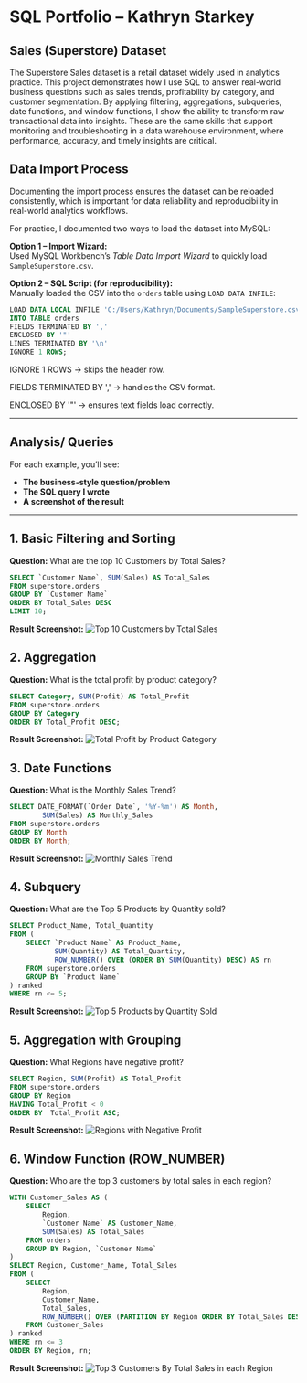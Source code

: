 # SQL Portfolio – Kathryn Starkey  
## Sales (Superstore) Dataset  

The Superstore Sales dataset is a retail dataset widely used in analytics practice. This project demonstrates how I use SQL to answer real-world business questions such as sales trends, profitability by category, and customer segmentation. By applying filtering, aggregations, subqueries, date functions, and window functions, I show the ability to transform raw transactional data into insights. These are the same skills that support monitoring and troubleshooting in a data warehouse environment, where performance, accuracy, and timely insights are critical.

## Data Import Process

Documenting the import process ensures the dataset can be reloaded consistently, 
which is important for data reliability and reproducibility in real-world analytics workflows.

For practice, I documented two ways to load the dataset into MySQL:

**Option 1 – Import Wizard:**  
Used MySQL Workbench’s *Table Data Import Wizard* to quickly load `SampleSuperstore.csv`.

**Option 2 – SQL Script (for reproducibility):**  
Manually loaded the CSV into the `orders` table using `LOAD DATA INFILE`:

```sql
LOAD DATA LOCAL INFILE 'C:/Users/Kathryn/Documents/SampleSuperstore.csv'
INTO TABLE orders
FIELDS TERMINATED BY ','
ENCLOSED BY '"'
LINES TERMINATED BY '\n'
IGNORE 1 ROWS;
```
IGNORE 1 ROWS → skips the header row.

FIELDS TERMINATED BY ',' → handles the CSV format.

ENCLOSED BY '"' → ensures text fields load correctly.

---
## Analysis/ Queries

For each example, you’ll see:

- **The business-style question/problem**  
- **The SQL query I wrote**  
- **A screenshot of the result**  

---

## 1. Basic Filtering and Sorting  

**Question:** What are the top 10 Customers by Total Sales?  
```sql
SELECT `Customer Name`, SUM(Sales) AS Total_Sales
FROM superstore.orders
GROUP BY `Customer Name`
ORDER BY Total_Sales DESC
LIMIT 10;
```

**Result Screenshot:**
![Top 10 Customers by Total Sales](results/top_sales_by_customer_ss.png)


## 2. Aggregation
   
**Question:** What is the total profit by product category?
```sql
SELECT Category, SUM(Profit) AS Total_Profit
FROM superstore.orders
GROUP BY Category
ORDER BY Total_Profit DESC;
```

**Result Screenshot:**
![Total Profit by Product Category](results/profit_by_category_ss.png)

## 3. Date Functions

**Question:** What is the Monthly Sales Trend?
```sql
SELECT DATE_FORMAT(`Order Date`, '%Y-%m') AS Month,
		SUM(Sales) AS Monthly_Sales
FROM superstore.orders
GROUP BY Month 
ORDER BY Month;
```
**Result Screenshot:**
![Monthly Sales Trend](results/monthly_sales_trends_ss.png)

## 4. Subquery
**Question:** What are the Top 5 Products by Quantity sold?
```sql
SELECT Product_Name, Total_Quantity
FROM (
    SELECT `Product Name` AS Product_Name,
           SUM(Quantity) AS Total_Quantity,
           ROW_NUMBER() OVER (ORDER BY SUM(Quantity) DESC) AS rn
    FROM superstore.orders
    GROUP BY `Product Name`
) ranked
WHERE rn <= 5;
```

**Result Screenshot:**
![Top 5 Products by Quantity Sold](results/top_5_products_by_quantity_sold_ss.png)

## 5. Aggregation with Grouping

**Question:** What Regions have negative profit?
```sql
SELECT Region, SUM(Profit) AS Total_Profit
FROM superstore.orders
GROUP BY Region
HAVING Total_Profit < 0
ORDER BY  Total_Profit ASC;
```

**Result Screenshot:**
![Regions with Negative Profit](results/regions_with_negative_profit_ss.png)

## 6. Window Function (ROW_NUMBER)

**Question:** Who are the top 3 customers by total sales in each region?
```sql
WITH Customer_Sales AS (
    SELECT 
        Region,
        `Customer Name` AS Customer_Name,
        SUM(Sales) AS Total_Sales
    FROM orders
    GROUP BY Region, `Customer Name`
)
SELECT Region, Customer_Name, Total_Sales
FROM (
    SELECT 
        Region,
        Customer_Name,
        Total_Sales,
        ROW_NUMBER() OVER (PARTITION BY Region ORDER BY Total_Sales DESC) AS rn
    FROM Customer_Sales
) ranked
WHERE rn <= 3
ORDER BY Region, rn;
```

**Result Screenshot:**
![Top 3 Customers By Total Sales in each Region](results/top_3_customers_by_total_sales_in_each_region_ss.png)


